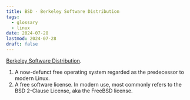 ```yaml
---
title: BSD - Berkeley Software Distribution
tags:
  - glossary
  - linux
date: 2024-07-28
lastmod: 2024-07-28
draft: false
---
```

[Berkeley Software Distribution](https://en.wikipedia.org/wiki/Berkeley_Software_Distribution).
1. A now-defunct free operating system regarded as the predecessor to modern Linux.
2. A free software license. In modern use, most commonly refers to the BSD 2-Clause License, aka the FreeBSD license.